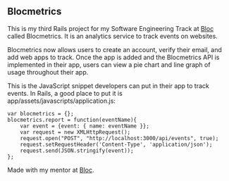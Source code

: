 ## Blocmetrics

This is my third Rails project for my Software Engineering Track at [Bloc](http://bloc.io) called Blocmetrics. It is an analytics service to track events on websites.

Blocmetrics now allows users to create an account, verify their email, and add web apps to track. Once the app is added and the Blocmetrics API is implemented in their app, users can view a pie chart and line graph of usage throughout their app.

This is the JavaScript snippet developers can put in their app to track events. In Rails, a good place to put it is app/assets/javascripts/application.js:

	var blocmetrics = {};
	blocmetrics.report = function(eventName){
    	var event = {event: { name: eventName }};
	    var request = new XMLHttpRequest();
	    request.open("POST", "http://localhost:3000/api/events", true);
	    request.setRequestHeader('Content-Type', 'application/json');
	    request.send(JSON.stringify(event));
	};

Made with my mentor at [Bloc](http://bloc.io).
